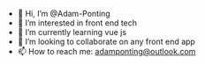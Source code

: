 - 👋 Hi, I’m @Adam-Ponting
- 👀 I’m interested in front end tech
- 🌱 I’m currently learning vue js
- 💞️ I’m looking to collaborate on any front end app
- 📫 How to reach me: adamponting@outlook.com

<!---
Adam-Ponting/Adam-Ponting is a ✨ special ✨ repository because its `README.md` (this file) appears on your GitHub profile.
You can click the Preview link to take a look at your changes.
--->
